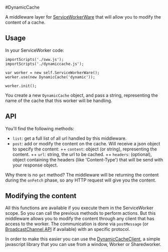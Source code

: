 #DynamicCache

A middleware layer for [ServiceWorkerWare](https://github.com/arcturus/serviceworkerware/) that will allow you to modify the content of a cache.

## Usage

In your ServiceWorker code:

```
importScripts('./sww.js');
importScripts('./dynamiccache.js');

var worker = new self.ServiceWorkerWare();
worker.use(new DynamicCache('dynamic'));

worker.init();
```

You create a new `DynamicCache` object, and pass a string, representing the name of the cache that this worker will be handling.


## API

You'll find the following methods:

+ `list`: get a full list of all url handled by this middleware.
+ `post`: add or modify the content on the cache. Will receive a json object to specify the content:
++ `content`: object (or string), representing the content.
++ `url`: string, the url to be cached.
++ `headers`: (optional), object containing the headers (like 'Content-Type') that will be send with your response object.

Why there is no `get` method? The middleware will be returning the content during the `onFetch` phase, so any HTTP request will give you the content.


## Modifying the content
All this functions are available if you execute them in the ServiceWorker scope. So you can call the previous methods to perform actions.
But this middleware allows you to modify the content through any client that has access to the worker. The communication is done via
`postMessage` (or [BroadcastChannel API](https://developer.mozilla.org/en-US/docs/Web/API/Broadcast_Channel_API) if available) with an specific protocol.


In order to make this easier you can use the [DynamicCacheClient](https://github.com/arcturus/dynamiccacheclient), a simple javascript library that you can use from a window, Worker or Sharedworker.





